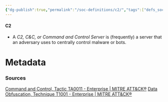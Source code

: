 ```yaml
---
{"dg-publish":true,"permalink":"/soc-definitions/c2/","tags":["defs_soc"]}
---
```


#### C2
- A *C2, C&C, or Command and Control Server* is (frequently) a server that an adversary uses to centrally control malware or bots.






# Metadata

### Sources
[Command and Control, Tactic TA0011 - Enterprise | MITRE ATT&CK®](https://attack.mitre.org/tactics/TA0011/)
[Data Obfuscation, Technique T1001 - Enterprise | MITRE ATT&CK®](https://attack.mitre.org/techniques/T1001/)
